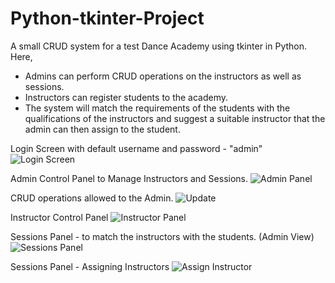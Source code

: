 # Python-tkinter-Project
A small CRUD system for a test Dance Academy using tkinter in Python. 
Here,
- Admins can perform CRUD operations on the instructors as well as sessions. 
- Instructors can register students to the academy. 
- The system will match the requirements of the students with the qualifications of the instructors and suggest a suitable instructor that the admin can then assign to the student. 

Login Screen with default username and password - "admin"
![Login Screen](https://user-images.githubusercontent.com/109679563/180609856-6cf56f82-6a7a-45f7-91a3-1040f40d6653.png)

Admin Control Panel to Manage Instructors and Sessions.
![Admin Panel](https://user-images.githubusercontent.com/109679563/180609851-5b3e2c0c-aada-43bd-8174-d9ffbcd1832f.png)

CRUD operations allowed to the Admin.
![Update](https://user-images.githubusercontent.com/109679563/180609845-872d5af5-d177-4ab2-9964-62963bef39be.png)

Instructor Control Panel
![Instructor Panel](https://user-images.githubusercontent.com/109679563/180609848-b2983e74-ae67-474b-a7b1-831c7937619d.png)

Sessions Panel - to match the instructors with the students. (Admin View)
![Sessions Panel](https://user-images.githubusercontent.com/109679563/180609841-453ac41d-b1f7-4fa1-a119-4e93fd102207.png)

Sessions Panel - Assigning Instructors
![Assign Instructor](https://user-images.githubusercontent.com/109679563/180609837-e1c5e928-3f55-4af9-950a-efbb367c130e.png)




